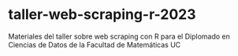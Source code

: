 # taller-web-scraping-r-2023
Materiales del taller sobre web scraping con R para el Diplomado en Ciencias de Datos de la Facultad de Matemáticas UC 
